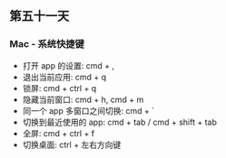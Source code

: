 ## 第五十一天

### Mac - 系统快捷键

- 打开 app 的设置: cmd + ,
- 退出当前应用: cmd + q
- 锁屏: cmd + ctrl + q
- 隐藏当前窗口: cmd + h, cmd + m
- 同一个 app 多窗口之间切换: cmd + `
- 切换到最近使用的 app: cmd + tab / cmd + shift + tab
- 全屏: cmd + ctrl + f
- 切换桌面: ctrl + 左右方向键
